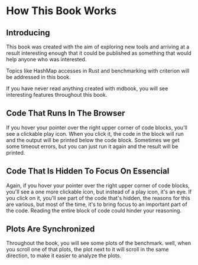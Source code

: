 # How This Book Works
## Introducing
This book was created with the aim of exploring new tools and arriving at a result interesting enough that it could be published as something that would help anyone who was interested.

Topics like HashMap accesses in Rust and benchmarking with criterion will be addressed in this book.

If you have never read anything created with mdbook, you will see interesting features throughout this book.

## Code That Runs In The Browser
If you hover your pointer over the right upper corner of code blocks, you'll see a clickable play icon. When you click it, the code in the block will run and the output will be printed below the code block. Sometimes we get some timeout errors, but you can just run it again and the result will be printed.

## Code That Is Hidden To Focus On Essencial
Again, if you hover your pointer over the right upper corner of code blocks, you'll see a one more clickable icon, but instead of a play icon, it's an eye. If you click on it, you'll see part of the code that's hidden, the reasons for this are various, but most of the time, it's to bring focus to an important part of the code. Reading the entire block of code could hinder your reasoning.

## Plots Are Synchronized
Throughout the book, you will see some plots of the benchmark. well, when you scroll one of that plots, the plot next to it will scroll in the same direction, to make it easier to analyze the plots.